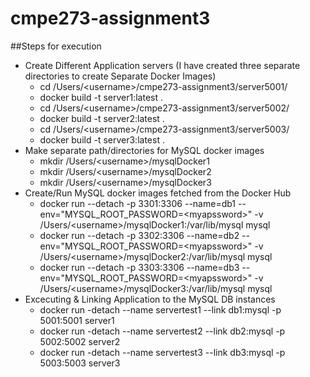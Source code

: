 # cmpe273-assignment3
##Steps for execution
 - Create Different Application servers (I have created three separate directories to create Separate Docker Images)
    -  cd /Users/\<username>/cmpe273-assignment3/server5001/
    -  docker build -t server1:latest .
    -  cd /Users/\<username>/cmpe273-assignment3/server5002/
    -  docker build -t server2:latest .
    -  cd /Users/\<username>/cmpe273-assignment3/server5003/
    -  docker build -t server3:latest .
 - Make separate path/directories for MySQL docker images
    -  mkdir /Users/\<username>/mysqlDocker1
    -  mkdir /Users/\<username>/mysqlDocker2
    -  mkdir /Users/\<username>/mysqlDocker3
 - Create/Run MySQL docker images fetched from the Docker Hub
    -  docker run --detach -p 3301:3306 --name=db1 --env="MYSQL_ROOT_PASSWORD=\<myapssword>" -v /Users/\<username>/mysqlDocker1:/var/lib/mysql mysql
    -  docker run --detach -p 3302:3306 --name=db2 --env="MYSQL_ROOT_PASSWORD=\<myapssword>" -v /Users/\<username>/mysqlDocker2:/var/lib/mysql mysql
    -  docker run --detach -p 3303:3306 --name=db3 --env="MYSQL_ROOT_PASSWORD=\<myapssword>" -v /Users/\<username>/mysqlDocker3:/var/lib/mysql mysql
 - Excecuting & Linking Application to the MySQL DB instances
    -  docker run -detach --name servertest1 --link db1:mysql -p 5001:5001  server1
    -  docker run -detach --name servertest2 --link db2:mysql -p 5002:5002  server2
    -  docker run -detach --name servertest3 --link db3:mysql -p 5003:5003  server3
